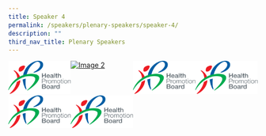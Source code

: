 ```yaml
---
title: Speaker 4
permalink: /speakers/plenary-speakers/speaker-4/
description: ""
third_nav_title: Plenary Speakers
---
```

<div style="display: flex; flex-wrap: wrap;">
  <div style="flex-basis: 25%; max-width: 25%;">
    <a href="https://hpb.gov.sg/"><img alt="Image 1" src="/images/HPB_R_V_CMYK_Logo%201.png"></a>
  </div>
  <div style="flex-basis: 25%; max-width: 25%;">
    <a href="link2"><img alt="Image 2" src=""></a>
  </div>
  <div style="flex-basis: 25%; max-width: 25%;">
    <a href="link3"><img alt="Image 3" src="/images/HPB_R_V_CMYK_Logo%201.png"></a>
  </div>
  <div style="flex-basis: 25%; max-width: 25%;">
    <a href="link4"><img alt="Image 4" src="/images/HPB_R_V_CMYK_Logo%201.png"></a>
  </div>
</div>
<div style="display: flex; flex-wrap: wrap;">
  <div style="flex-basis: 25%; max-width: 25%;">
    <a href="link5"><img alt="Image 5" src="/images/HPB_R_V_CMYK_Logo%201.png"></a>
  </div>
  <div style="flex-basis: 25%; max-width:25%;">
    <a href="https://youtube.com/"><img alt="Image 6" src="/images/HPB_R_V_CMYK_Logo%201.png"></a>
  </div>
</div>